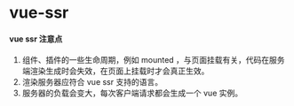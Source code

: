 # vue-ssr

#### vue ssr 注意点
1. 组件、插件的一些生命周期，例如 mounted ，与页面挂载有关，代码在服务端渲染生成时会失效，在页面上挂载时才会真正生效。
2. 渲染服务器应符合 vue ssr 支持的语言。
3. 服务器的负载会变大，每次客户端请求都会生成一个 vue 实例。

